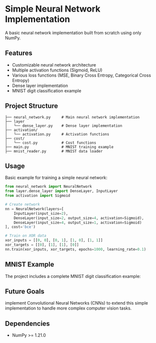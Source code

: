 # Simple Neural Network Implementation

A basic neural network implementation built from scratch using only NumPy.

## Features

- Customizable neural network architecture
- Multiple activation functions (Sigmoid, ReLU)
- Various loss functions (MSE, Binary Cross Entropy, Categorical Cross Entropy)
- Dense layer implementation
- MNIST digit classification example

## Project Structure

```
├── neural_network.py     # Main neural network implementation
├── layer
│   └── dense_layer.py    # Dense layer implementation
├── activation/
│   └── activation.py     # Activation functions
├── cost/
│   └── cost.py           # Cost functions
├── main.py               # MNIST training example
├── mnist_reader.py       # MNIST data loader
```


## Usage

Basic example for training a simple neural network:

```python
from neural_network import NeuralNetwork
from layer.dense_layer import DenseLayer, InputLayer
from activation import Sigmoid

# Create network
nn = NeuralNetwork(layers=[
    InputLayer(input_size=2),
    DenseLayer(input_size=2, output_size=4, activation=Sigmoid),
    DenseLayer(input_size=4, output_size=1, activation=Sigmoid)
], cost='bce')

# Train on XOR data
xor_inputs = [[0, 0], [0, 1], [1, 0], [1, 1]]
xor_targets = [[0], [1], [1], [0]]
nn.train(xor_inputs, xor_targets, epochs=1000, learning_rate=0.1)
```

## MNIST Example

The project includes a complete MNIST digit classification example:

## Future Goals

implement Convolutional Neural Networks (CNNs) to extend this simple implementation to handle more complex computer vision tasks.

## Dependencies

- NumPy >= 1.21.0